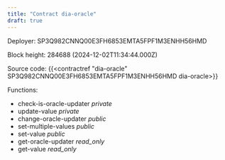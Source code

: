 ```yaml
---
title: "Contract dia-oracle"
draft: true
---
```

Deployer: SP3Q982CNNQ00E3FH6853EMTA5FPF1M3ENHH56HMD


 



Block height: 284688 (2024-12-02T11:34:44.000Z)

Source code: {{<contractref "dia-oracle" SP3Q982CNNQ00E3FH6853EMTA5FPF1M3ENHH56HMD dia-oracle>}}

Functions:

* check-is-oracle-updater _private_
* update-value _private_
* change-oracle-updater _public_
* set-multiple-values _public_
* set-value _public_
* get-oracle-updater _read_only_
* get-value _read_only_
